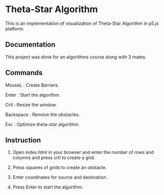# Theta-Star Algorithm

This is an implementation of visualization of Theta-Star Algorithm in p5.js platform.

## Documentation

This project was done for an algorithms course along with 3 mates.


## Commands

MouseL : Create Barriers.

Enter : Start the algorithm.

Crtl : Resize the window.

Backspace : Remove the obstacles.

Esc : Optimize theta-star algorithm.

## Instruction 

1. Open index.html in your browser and enter the number of rows and columns and press crtl to create a grid.

2. Press squares of grids to create an obstacle.

3. Enter coordinates for source and destination .

4. Press Enter to start the algorithm.

